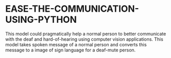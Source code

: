 # EASE-THE-COMMUNICATION-USING-PYTHON
This model could pragmatically help a normal person to better communicate with the deaf and hard-of-hearing using computer vision applications. This model takes spoken message of a normal person and converts this message to a image of sign language for a deaf-mute person.

